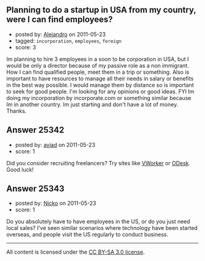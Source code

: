 ## Planning to do a startup in USA from my country, were I can find employees?

- posted by: [Alejandro](https://stackexchange.com/users/-1/7162-alejandro) on 2011-05-23
- tagged: `incorporation`, `employees`, `foreign`
- score: 3

Im planning to hire 3 employees in a soon to be corporation in USA, but I would be only a director because of my passive role as a non immigrant. How I can find qualified people, meet them in a trip or something. Also is important to have resources to manage all their needs in salary or benefits in the best way possible. I would manage them by distance so is important to seek for good people. I'm looking for any opinions or good ideas. FYI Im doing my incorporation by incorporate.com or something similar because Im in another country. Im just starting and don't have a lot of money. Thanks.


## Answer 25342

- posted by: [aviad](https://stackexchange.com/users/-1/9032-aviad) on 2011-05-23
- score: 1

<p>Did you consider recruiting freelancers? Try sites like <a href="http://www.vworker.com/" rel="nofollow">VWorker</a> or <a href="https://www.odesk.com/" rel="nofollow">ODesk</a>.<br>
Good luck!</p>



## Answer 25343

- posted by: [Nicko](https://stackexchange.com/users/-1/7870-nicko) on 2011-05-23
- score: 1

Do you absolutely have to have employees in the US, or do you just need local sales? I've seen similar scenarios where technology have been started overseas, and people visit the US regularly to conduct business.  



---

All content is licensed under the [CC BY-SA 3.0 license](https://creativecommons.org/licenses/by-sa/3.0/).
